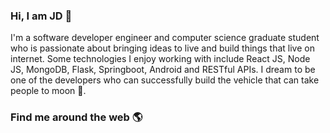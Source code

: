 ### Hi, I am JD  👋




I'm a software developer engineer and computer science graduate student who is passionate about bringing ideas to live and build things that live on internet. Some technologies I enjoy working with include React JS, Node JS, MongoDB, Flask, Springboot, Android and RESTful APIs. I dream to be one of the developers who can successfully build the vehicle that can take people to moon 🚀.




### Find me around the web :earth_americas: 
<!--
**jainamdi/jainamdi** is a ✨ _special_ ✨ repository because its `README.md` (this file) appears on your GitHub profile.

Here are some ideas to get you started:

- 🔭 I’m currently working on ...
- 🌱 I’m currently learning ...
- 👯 I’m looking to collaborate on ...
- 🤔 I’m looking for help with ...
- 💬 Ask me about ...
- 📫 How to reach me: ...
- 😄 Pronouns: ...
- ⚡ Fun fact: ...
-->

